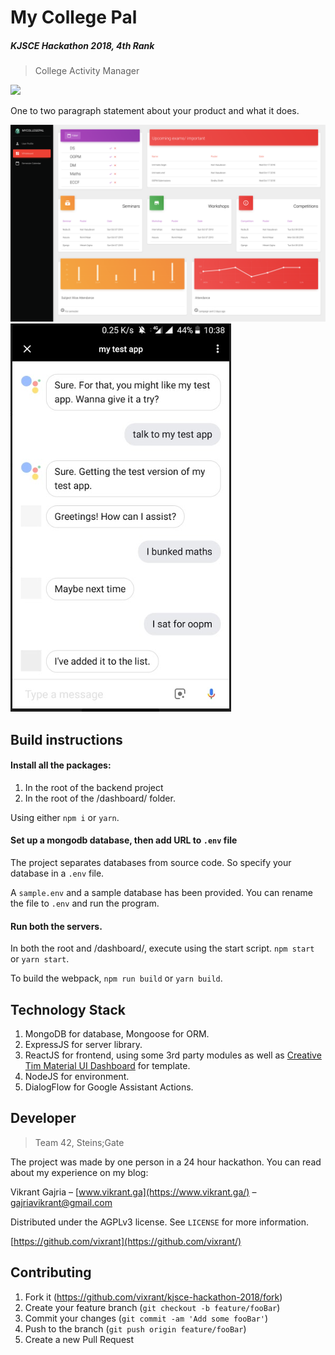 # My College Pal
##### KJSCE Hackathon 2018, 4th Rank
> College Activity Manager

![](https://img.shields.io/badge/Stack-MERN-red.svg)

One to two paragraph statement about your product and what it does.

![whiteboard](/docs/images/whiteboard.png)
![google assistant](/docs/images/google-assistant.png)

## Build instructions

#### Install all the packages:

1. In the root of the backend project
2. In the root of the /dashboard/ folder.

Using either `npm i` or ` yarn `.

#### Set up a mongodb database, then add URL to `.env` file

The project separates databases from source code. So specify your database in a `.env` file.

A `sample.env` and a sample database has been provided. You can rename the file to `.env` and run the program.

#### Run both the servers.

In both the root and /dashboard/, execute using the start script.
`npm start` or `yarn start`.

To build the webpack, `npm run build` or `yarn build`.

## Technology Stack

1. MongoDB for database, Mongoose for ORM.
2. ExpressJS for server library.
3. ReactJS for frontend, using some 3rd party modules as well as [Creative Tim Material UI Dashboard](https://www.creative-tim.com/product/material-dashboard-react) for template.
4. NodeJS for environment.
5. DialogFlow for Google Assistant Actions.

## Developer

> Team 42, Steins;Gate

The project was made by one person in a 24 hour hackathon. You can read about my experience on my blog:

Vikrant Gajria – [www.vikrant.ga](https://www.vikrant.ga/) – gajriavikrant@gmail.com

Distributed under the AGPLv3 license. See ``LICENSE`` for more information.

[https://github.com/vixrant](https://github.com/vixrant/)

## Contributing

1. Fork it (<https://github.com/vixrant/kjsce-hackathon-2018/fork>)
2. Create your feature branch (`git checkout -b feature/fooBar`)
3. Commit your changes (`git commit -am 'Add some fooBar'`)
4. Push to the branch (`git push origin feature/fooBar`)
5. Create a new Pull Request

<!-- Markdown link & img dfn's -->
[npm-url]: https://npmjs.org/package/datadog-metrics
[npm-downloads]: https://img.shields.io/npm/dm/datadog-metrics.svg?style=flat-square
[travis-image]: https://img.shields.io/travis/dbader/node-datadog-metrics/master.svg?style=flat-square
[travis-url]: https://travis-ci.org/dbader/node-datadog-metrics